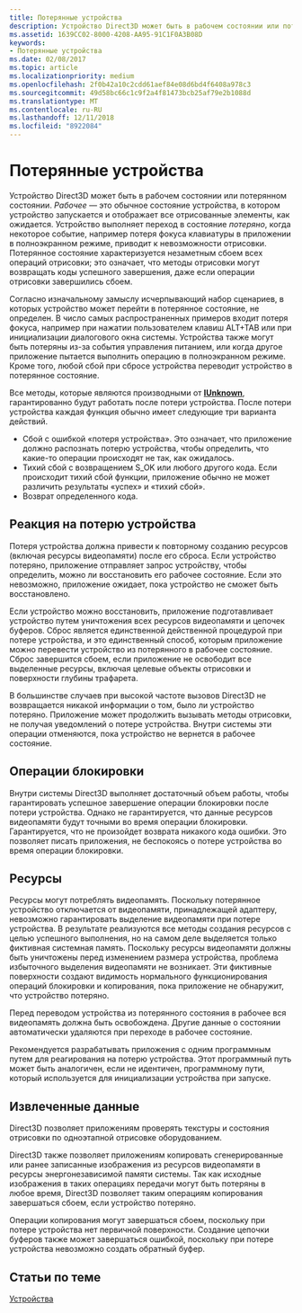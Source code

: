 ```yaml
---
title: Потерянные устройства
description: Устройство Direct3D может быть в рабочем состоянии или потерянном состоянии.
ms.assetid: 1639CC02-8000-4208-AA95-91C1F0A3B08D
keywords:
- Потерянные устройства
ms.date: 02/08/2017
ms.topic: article
ms.localizationpriority: medium
ms.openlocfilehash: 2f0b42a10c2cdd61aef84e08d6bd4f6408a978c3
ms.sourcegitcommit: 49d58bc66c1c9f2a4f81473bcb25af79e2b1088d
ms.translationtype: MT
ms.contentlocale: ru-RU
ms.lasthandoff: 12/11/2018
ms.locfileid: "8922084"
---
```

# <a name="lost-devices"></a>Потерянные устройства


Устройство Direct3D может быть в рабочем состоянии или потерянном состоянии. *Рабочее* — это обычное состояние устройства, в котором устройство запускается и отображает все отрисованные элементы, как ожидается. Устройство выполняет переход в состояние *потеряно*, когда некоторое событие, например потеря фокуса клавиатуры в приложении в полноэкранном режиме, приводит к невозможности отрисовки. Потерянное состояние характеризуется незаметным сбоем всех операций отрисовки; это означает, что методы отрисовки могут возвращать коды успешного завершения, даже если операции отрисовки завершились сбоем.

Согласно изначальному замыслу исчерпывающий набор сценариев, в которых устройство может перейти в потерянное состояние, не определен. В число самых распространенных примеров входит потеря фокуса, например при нажатии пользователем клавиш ALT+TAB или при инициализации диалогового окна системы. Устройства также могут быть потеряны из-за события управления питанием, или когда другое приложение пытается выполнить операцию в полноэкранном режиме. Кроме того, любой сбой при сбросе устройства переводит устройство в потерянное состояние.

Все методы, которые являются производными от [**IUnknown**](https://msdn.microsoft.com/library/windows/desktop/ms680509), гарантированно будут работать после потери устройства. После потери устройства каждая функция обычно имеет следующие три варианта действий.

-   Сбой с ошибкой «потеря устройства». Это означает, что приложение должно распознать потерю устройства, чтобы определить, что какие-то операции происходят не так, как ожидалось.
-   Тихий сбой с возвращением S\_OK или любого другого кода. Если происходит тихий сбой функции, приложение обычно не может различить результаты «успех» и «тихий сбой».
-   Возврат определенного кода.

## <a name="span-idrespondingtoalostdevicespanspan-idrespondingtoalostdevicespanspan-idrespondingtoalostdevicespanresponding-to-a-lost-device"></a><span id="Responding_to_a_Lost_Device"></span><span id="responding_to_a_lost_device"></span><span id="RESPONDING_TO_A_LOST_DEVICE"></span>Реакция на потерю устройства


Потеря устройства должна привести к повторному созданию ресурсов (включая ресурсы видеопамяти) после его сброса. Если устройство потеряно, приложение отправляет запрос устройству, чтобы определить, можно ли восстановить его рабочее состояние. Если это невозможно, приложение ожидает, пока устройство не сможет быть восстановлено.

Если устройство можно восстановить, приложение подготавливает устройство путем уничтожения всех ресурсов видеопамяти и цепочек буферов. Сброс является единственной действенной процедурой при потере устройства, и это единственный способ, которым приложение можно перевести устройство из потерянного в рабочее состояние. Сброс завершится сбоем, если приложение не освободит все выделенные ресурсы, включая целевые объекты отрисовки и поверхности глубины трафарета.

В большинстве случаев при высокой частоте вызовов Direct3D не возвращается никакой информации о том, было ли устройство потеряно. Приложение может продолжить вызывать методы отрисовки, не получая уведомлений о потере устройства. Внутри системы эти операции отменяются, пока устройство не вернется в рабочее состояние.

## <a name="span-idlockingoperationsspanspan-idlockingoperationsspanspan-idlockingoperationsspanlocking-operations"></a><span id="Locking_Operations"></span><span id="locking_operations"></span><span id="LOCKING_OPERATIONS"></span>Операции блокировки


Внутри системы Direct3D выполняет достаточный объем работы, чтобы гарантировать успешное завершение операции блокировки после потери устройства. Однако не гарантируется, что данные ресурсов видеопамяти будут точными во время операции блокировки. Гарантируется, что не произойдет возврата никакого кода ошибки. Это позволяет писать приложения, не беспокоясь о потере устройства во время операции блокировки.

## <a name="span-idresourcesspanspan-idresourcesspanspan-idresourcesspanresources"></a><span id="Resources"></span><span id="resources"></span><span id="RESOURCES"></span>Ресурсы


Ресурсы могут потреблять видеопамять. Поскольку потерянное устройство отключается от видеопамяти, принадлежащей адаптеру, невозможно гарантировать выделение видеопамяти при потере устройства. В результате реализуются все методы создания ресурсов с целью успешного выполнения, но на самом деле выделяется только фиктивная системная память. Поскольку ресурсы видеопамяти должны быть уничтожены перед изменением размера устройства, проблема избыточного выделения видеопамяти не возникает. Эти фиктивные поверхности создают видимость нормального функционирования операций блокировки и копирования, пока приложение не обнаружит, что устройство потеряно.

Перед переводом устройства из потерянного состояния в рабочее вся видеопамять должна быть освобождена. Другие данные о состоянии автоматически удаляются при переходе в рабочее состояние.

Рекомендуется разрабатывать приложения с одним программным путем для реагирования на потерю устройства. Этот программный путь может быть аналогичен, если не идентичен, программному пути, который используется для инициализации устройства при запуске.

## <a name="span-idretrieveddataspanspan-idretrieveddataspanspan-idretrieveddataspanretrieved-data"></a><span id="Retrieved_Data"></span><span id="retrieved_data"></span><span id="RETRIEVED_DATA"></span>Извлеченные данные


Direct3D позволяет приложениям проверять текстуры и состояния отрисовки по одноэтапной отрисовке оборудованием.

Direct3D также позволяет приложениям копировать сгенерированные или ранее записанные изображения из ресурсов видеопамяти в ресурсы энергонезависимой памяти системы. Так как исходные изображения в таких операциях передачи могут быть потеряны в любое время, Direct3D позволяет таким операциям копирования завершаться сбоем, если устройство потеряно.

Операции копирования могут завершаться сбоем, поскольку при потере устройства нет первичной поверхности. Создание цепочки буферов также может завершаться ошибкой, поскольку при потере устройства невозможно создать обратный буфер.

## <a name="span-idrelated-topicsspanrelated-topics"></a><span id="related-topics"></span>Статьи по теме


[Устройства](devices.md)

 

 




